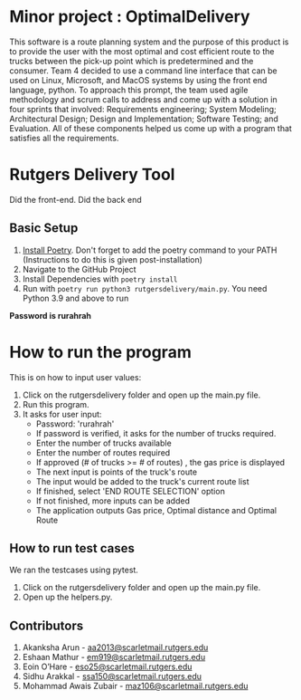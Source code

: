 # Minor project : OptimalDelivery

This software is a route planning system and the purpose of this product is to provide the user with the most optimal and cost efficient route to the trucks between the pick-up point which is predetermined and the consumer.
Team 4 decided to use a command line interface that can be used on Linux, Microsoft, and MacOS systems by using the front end language, python. 
To approach this prompt, the team used agile methodology and scrum calls to address and come up with a solution in four sprints that involved: Requirements engineering; System Modeling; Architectural Design; Design and Implementation; Software Testing; and Evaluation.
All of these components helped us come up with a program that satisfies all the requirements. 


# Rutgers Delivery Tool

Did the front-end.
Did the back end



## Basic Setup
1. [Install Poetry](https://python-poetry.org/docs/). Don't forget to add the poetry command to your PATH (Instructions to do this is given post-installation)
2. Navigate to the GitHub Project
3. Install Dependencies with `poetry install`
4. Run with `poetry run python3 rutgersdelivery/main.py`. You need Python 3.9 and above to run

**Password is rurahrah**

# How to run the program 
This is on how to input user values: 

1. Click on the rutgersdelivery folder and open up the main.py file.
2. Run this program.
3. It asks for user input:
   - Password: 'rurahrah' 
   - If password is verified, it asks for the number of trucks required. 
   - Enter the number of trucks available
   - Enter the number of routes required
   - If approved (# of trucks >= # of routes) , the gas price is displayed
   - The next input is points of the truck's route
   - The input would be added to the truck's current route list
   - If finished, select 'END ROUTE SELECTION' option
   - If not finished, more inputs can be added 
   - The application outputs Gas price, Optimal distance and Optimal Route

## How to run test cases

We ran the testcases using pytest. 
1. Click on the rutgersdelivery folder and open up the main.py file. 
2. Open up the helpers.py.

## Contributors 
1. Akanksha Arun - aa2013@scarletmail.rutgers.edu
2. Eshaan Mathur - em919@scarletmail.rutgers.edu
3. Eoin O’Hare - eso25@scarletmail.rutgers.edu
4. Sidhu Arakkal - ssa150@scarletmail.rutgers.edu
5. Mohammad Awais Zubair - maz106@scarletmail.rutgers.edu
